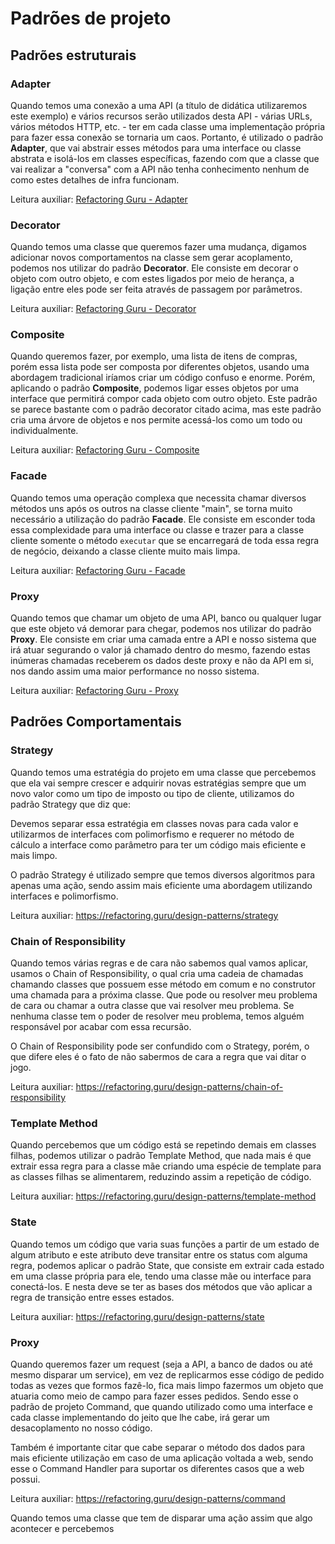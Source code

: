 # Padrões de projeto

## Padrões estruturais

### Adapter

Quando temos uma conexão a uma API (a título de didática utilizaremos este exemplo) e vários recursos serão utilizados desta API - várias URLs, vários métodos HTTP, etc. - ter em cada classe uma implementação própria para fazer essa conexão se tornaria um caos. Portanto, é utilizado o padrão **Adapter**, que vai abstrair esses métodos para uma interface ou classe abstrata e isolá-los em classes específicas, fazendo com que a classe que vai realizar a "conversa" com a API não tenha conhecimento nenhum de como estes detalhes de infra funcionam.

Leitura auxiliar: [Refactoring Guru - Adapter](https://refactoring.guru/design-patterns/adapter)

### Decorator

Quando temos uma classe que queremos fazer uma mudança, digamos adicionar novos comportamentos na classe sem gerar acoplamento, podemos nos utilizar do padrão **Decorator**. Ele consiste em decorar o objeto com outro objeto, e com estes ligados por meio de herança, a ligação entre eles pode ser feita através de passagem por parâmetros.

Leitura auxiliar: [Refactoring Guru - Decorator](https://refactoring.guru/design-patterns/decorator)

### Composite

Quando queremos fazer, por exemplo, uma lista de itens de compras, porém essa lista pode ser composta por diferentes objetos, usando uma abordagem tradicional iríamos criar um código confuso e enorme. Porém, aplicando o padrão **Composite**, podemos ligar esses objetos por uma interface que permitirá compor cada objeto com outro objeto. Este padrão se parece bastante com o padrão decorator citado acima, mas este padrão cria uma árvore de objetos e nos permite acessá-los como um todo ou individualmente.

Leitura auxiliar: [Refactoring Guru - Composite](https://refactoring.guru/design-patterns/composite)

### Facade

Quando temos uma operação complexa que necessita chamar diversos métodos uns após os outros na classe cliente "main", se torna muito necessário a utilização do padrão **Facade**. Ele consiste em esconder toda essa complexidade para uma interface ou classe e trazer para a classe cliente somente o método `executar` que se encarregará de toda essa regra de negócio, deixando a classe cliente muito mais limpa.

Leitura auxiliar: [Refactoring Guru - Facade](https://refactoring.guru/design-patterns/facade)

### Proxy

Quando temos que chamar um objeto de uma API, banco ou qualquer lugar que este objeto vá demorar para chegar, podemos nos utilizar do padrão **Proxy**. Ele consiste em criar uma camada entre a API e nosso sistema que irá atuar segurando o valor já chamado dentro do mesmo, fazendo estas inúmeras chamadas receberem os dados deste proxy e não da API em si, nos dando assim uma maior performance no nosso sistema.

Leitura auxiliar: [Refactoring Guru - Proxy](https://refactoring.guru/design-patterns/proxy)

## Padrões Comportamentais

### Strategy
Quando temos uma estratégia do projeto em uma classe que percebemos que ela vai sempre crescer e adquirir novas estratégias sempre que um novo valor como um tipo de imposto ou tipo de cliente, utilizamos do padrão Strategy que diz que:

Devemos separar essa estratégia em classes novas para cada valor e utilizarmos de interfaces com polimorfismo e requerer no método de cálculo a interface como parâmetro para ter um código mais eficiente e mais limpo.

O padrão Strategy é utilizado sempre que temos diversos algoritmos para apenas uma ação, sendo assim mais eficiente uma abordagem utilizando interfaces e polimorfismo.

Leitura auxiliar: https://refactoring.guru/design-patterns/strategy

### Chain of Responsibility

Quando temos várias regras e de cara não sabemos qual vamos aplicar, usamos o Chain of Responsibility, o qual cria uma cadeia de chamadas chamando classes que possuem esse método em comum e no construtor uma chamada para a próxima classe. Que pode ou resolver meu problema de cara ou chamar a outra classe que vai resolver meu problema. Se nenhuma classe tem o poder de resolver meu problema, temos alguém responsável por acabar com essa recursão.

O Chain of Responsibility pode ser confundido com o Strategy, porém, o que difere eles é o fato de não sabermos de cara a regra que vai ditar o jogo.

Leitura auxiliar: https://refactoring.guru/design-patterns/chain-of-responsibility

### Template Method

Quando percebemos que um código está se repetindo demais em classes filhas, podemos utilizar o padrão Template Method, que nada mais é que extrair essa regra para a classe mãe criando uma espécie de template para as classes filhas se alimentarem, reduzindo assim a repetição de código.

Leitura auxiliar: https://refactoring.guru/design-patterns/template-method

### State

Quando temos um código que varia suas funções a partir de um estado de algum atributo e este atributo deve transitar entre os status com alguma regra, podemos aplicar o padrão State, que consiste em extrair cada estado em uma classe própria para ele, tendo uma classe mãe ou interface para conectá-los. E nesta deve se ter as bases dos métodos que vão aplicar a regra de transição entre esses estados.

Leitura auxiliar: https://refactoring.guru/design-patterns/state

### Proxy

Quando queremos fazer um request (seja a API, a banco de dados ou até mesmo disparar um service), em vez de replicarmos esse código de pedido todas as vezes que formos fazê-lo, fica mais limpo fazermos um objeto que atuaria como meio de campo para fazer esses pedidos. Sendo esse o padrão de projeto Command, que quando utilizado como uma interface e cada classe implementando do jeito que lhe cabe, irá gerar um desacoplamento no nosso código.

Também é importante citar que cabe separar o método dos dados para mais eficiente utilização em caso de uma aplicação voltada a web, sendo esse o Command Handler para suportar os diferentes casos que a web possui.

Leitura auxiliar: https://refactoring.guru/design-patterns/command

Quando temos uma classe que tem de disparar uma ação assim que algo acontecer e percebemos
